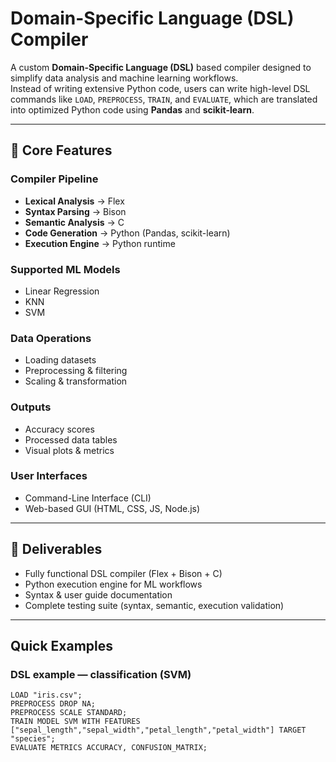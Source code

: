 # Domain-Specific Language (DSL) Compiler

A custom **Domain-Specific Language (DSL)** based compiler designed to simplify data analysis and machine learning workflows.  
Instead of writing extensive Python code, users can write high-level DSL commands like `LOAD`, `PREPROCESS`, `TRAIN`, and `EVALUATE`, which are translated into optimized Python code using **Pandas** and **scikit-learn**.

---

## 🔹 Core Features

### Compiler Pipeline
- **Lexical Analysis** → Flex  
- **Syntax Parsing** → Bison  
- **Semantic Analysis** → C  
- **Code Generation** → Python (Pandas, scikit-learn)  
- **Execution Engine** → Python runtime

### Supported ML Models
- Linear Regression  
- KNN  
- SVM

### Data Operations
- Loading datasets  
- Preprocessing & filtering  
- Scaling & transformation

### Outputs
- Accuracy scores  
- Processed data tables  
- Visual plots & metrics

### User Interfaces
- Command-Line Interface (CLI)  
- Web-based GUI (HTML, CSS, JS, Node.js)

---

## 🔹 Deliverables
- Fully functional DSL compiler (Flex + Bison + C)  
- Python execution engine for ML workflows  
- Syntax & user guide documentation  
- Complete testing suite (syntax, semantic, execution validation)

---

## Quick Examples

### DSL example — classification (SVM)
```dsl
LOAD "iris.csv";
PREPROCESS DROP NA;
PREPROCESS SCALE STANDARD;
TRAIN MODEL SVM WITH FEATURES ["sepal_length","sepal_width","petal_length","petal_width"] TARGET "species";
EVALUATE METRICS ACCURACY, CONFUSION_MATRIX;
